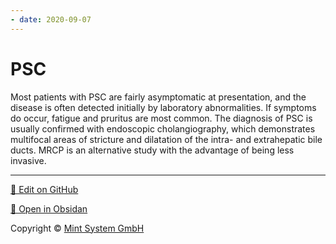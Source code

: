 ```yaml
---
- date: 2020-09-07
---
```


# PSC

<!-- PSC diagnosis -->

Most patients with PSC are fairly asymptomatic at presentation, and the disease is often detected initially by laboratory abnormalities. If symptoms do occur, fatigue and pruritus are most common. The diagnosis of PSC is usually confirmed with endoscopic cholangiography, which demonstrates multifocal areas of stricture and dilatation of the intra- and extrahepatic bile ducts. MRCP is an alternative study with the advantage of being less invasive.


<hr>

[📝 Edit on GitHub](https://github.com/Mint-System/Knowledge/blob/master/PSC.md)

[📂 Open in Obsidan](obsidian://open?vault=Knowledge%20Mint%20System&file=PSC.md ':target=_self')

<footer>Copyright © <a href="https://www.mint-system.ch/">Mint System GmbH</a></footer>